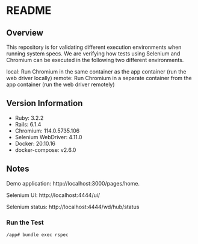 # README

## Overview
This repository is for validating different execution environments when running system specs. We are verifying how tests using Selenium and Chromium can be executed in the following two different environments.

local: Run Chromium in the same container as the app container (run the web driver locally)
remote: Run Chromium in a separate container from the app container (run the web driver remotely)

## Version Information
* Ruby: 3.2.2
* Rails: 6.1.4
* Chromium: 114.0.5735.106
* Selenium WebDriver: 4.11.0
* Docker: 20.10.16
* docker-compose: v2.6.0

## Notes
Demo application: http://localhost:3000/pages/home.

Selenium UI: http://localhost:4444/ui/

Selenium status: http://localhost:4444/wd/hub/status

### Run the Test

```bash
/app# bundle exec rspec
```



